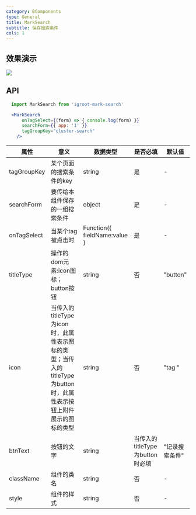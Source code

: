 ```yaml
---
category: BComponents
type: General
title: MarkSearch
subtitle: 保存搜索条件
cols: 1
---
```


## 效果演示

![](http://jr.xxx.com:8090/download/attachments/29325737/%E6%88%AA%E5%B1%8F.gif?version=1&modificationDate=1526895156000&api=v2)

## API

```jsx
  import MarkSearch from 'igroot-mark-search'

  <MarkSearch
      onTagSelect={(form) => { console.log(form) }}
      searchForm={{ app: '1' }}
      tagGroupKey="cluster-search"
    />

```

| 属性 | 意义 | 数据类型 | 是否必填 | 默认值 |
| ---------- | -------------------- | -------- | -------- | ---------- |
| tagGroupKey | 某个页面的搜索条件的key | string | 是 |	- |
| searchForm | 要传给本组件保存的一组搜索条件 | object |	是 | - |
| onTagSelect | 当某个tag被点击时 | Function({ fieldName:value } | 是 | - |
| titleType | 操作的dom元素:icon图标；button按钮 | string |	否 |	"button" |
| icon | 当传入的titleType为icon时，此属性表示图标的类型；当传入的titleType为button时，此属性表示按钮上附件展示的图标的类型 | string | 否 |	"tag " |
| btnText | 按钮的文字 | string | 当传入的titleType为button时必填 | "记录搜索条件" |
| className | 组件的类名 | string | 否 | - |
| style | 组件的样式 | string | 否 | - |